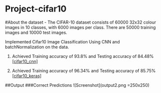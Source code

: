 # Project-cifar10

#About the dataset - The CIFAR-10 dataset consists of 60000 32x32 colour images in 10 classes, with 6000 images per class. There are 50000 training images and 10000 test images.

Implemented Cifar10 Image Classification Using CNN and batchNormalization on the data.

1. Achieved Training accuracy of 93.8% and Testing accuracy of 84.48% [[cifar10_cnn]](https://github.com/anurag2996/Project-cifar10/blob/master/cifar10_cnn.ipynb)

2. Achieved Training accuracy of 96.34% and Testing accuracy of 85.75% [[cifar10_keras]](https://github.com/anurag2996/Project-cifar10/blob/master/cifar10_keras_2.ipynb)

##Output
###Correct Predictions
![Screenshot](output2.png =250x250)
